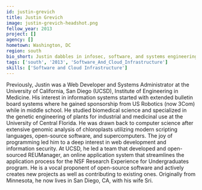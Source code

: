 ```yaml
---
id: justin-grevich
title: Justin Grevich
image: justin-grevich-headshot.png
fellow_year: 2013
project: []
agency: []
hometown: Washington, DC
region: south
bio_short: Justin dabbles in infosec, software, and systems engineering. He thrives to improve the efficiency and reliability in digital systems.
tags: ['south', '2013', 'Software_And_Cloud_Infrastructure']
skills: ['Software and Cloud Infrastructure']
---
```


Previously, Justin was a Web Developer and Systems Administrator at the University of California, San Diego (UCSD), Institute of Engineering in Medicine.  His interest in information systems started with extended bulletin board systems where he gained sponsorship from US Robotics (now 3Com) while in middle school.  He studied biomedical science and specialized in the genetic engineering of plants for industrial and medicinal use at the University of Central Florida.  He was drawn back to computer science after extensive genomic analysis of chloroplasts utilizing modern scripting languages, open-source software, and supercomputers.  The joy of programming led him to a deep interest in web development and information security.  At UCSD, he led a team that developed and open-sourced REUManager, an online application system that streamlines the application process for the NSF Research Experience for Undergraduates program.  He is a vocal proponent of open-source software and actively creates new projects as well as contributing to existing ones. Originally from Minnesota, he now lives in San Diego, CA, with his wife Sri.
